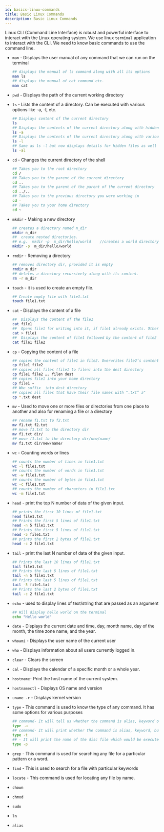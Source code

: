 ```yaml
---
id: basics-linux-commands
title: Basic Linux Commands
description: Basic Linux Commands
---
```


Linux CLI (Command Line Interface) is robust and powerful interface to interact with the Linux operating system. We use linux `terminal` application to interact with the CLI. We need to know basic commands to use the command line.


* `man` - Displays the user manual of any command that we can run on the terminal
    ```bash
    ## displays the manual of ls command along with all its options
    man ls 
    ## displays the manual of cat command etc.
    man cat
    ```
* `pwd` - Displays the path of the current working directory
* `ls` - Lists the content of a directory. Can be executed with various options like -a, -l, etc.
    ```bash
    ## Displays content of the current directory
    ls      
    ## Displays the contents of the current directory along with hidden files
    ls -a   
    ## Displays the contents of the current directory along with various other details such as the owner of this file, the read/write permissions of the file, the date and time stamp when the file was last updated, etc.
    ls -l   
    ## Same as ls -l but now displays details for hidden files as well
    ls -al  
    ```
* `cd` - Changes the current directory of the shell
    ```bash
    ## Takes you to the root directory 
    cd /      
    ## Takes you to the parent of the current directory
    cd ..     
    ## Takes you to the parent of the parent of the current directory
    cd ../..  
    ## Takes you to the previous directory you were working in
    cd -      
    ## Takes you to your home directory
    cd ~      
    ```
* `mkdir` - Making a new directory
    ```bash
    ## creates a directory named n_dir
    mkdir n_dir  
    ##  create nested directories.
    ## e.g.  mkdir -p  m_dir/hello/world    //creates a world directory inside a hello directory which itself is inside m_dir directory
    mkdir -p  m_dir/hello/world
    ```
* `rmdir` - Removing a directory
    ```bash
    ## removes directory dir, provided it is empty
    rmdir m_dir
    ## deletes a directory recursively along with its content.
    rm -r m_dir
    ```
* `touch` - it is used to create an empty file.
    ```bash
    ## Create empty file with file1.txt
    touch file1.txt
    ```
* `cat` - Displays the content of a file 
    ```bash
    ##  Displays the content of the file1
    cat file1       
    ##  Opens file1 for writing into it, if file1 already exists. Otherwise, creates file1 and opens it for writing into it. 
    cat > file1     
    ##  Displays the content of file1 followed by the content of file2
    cat file1 file2 
    ```
* `cp` - Copying the content of a file
    ```bash
    ## copies the content of file1 in file2. Overwrites file2’s content
    cp file1 file2
    ## copies all files (file1 to filen) into the dest directory
    cp file1 file2 …. filen dest
    ## copies file1 into your home directory
    cp file1 ~
    ## Whe suffix  into dest directory
    ## copies all files that have their file names with ".txt” a"
    cp *.txt dest
    ```
* `mv` - Used to move one or more files or directories from one place to another and also for renaming a file or a directory
    ```bash
    ## rename f1.txt to f2.txt 
    mv f1.txt f2.txt
    ## move f1.txt to the directory dir
    mv f1.txt dir/
    ## move f1.txt to the directory dir/new/name/
    mv f1.txt dir/new/name/
    ```
* `wc` - Counting words or lines
    ```bash
    ## counts the number of lines in file1.txt
    wc -l file1.txt
    ## counts the number of words in file1.txt
    wc -w file1.txt
    ## counts the number of bytes in file1.txt
    wc -c file1.txt
    ## counts the number of characters in file1.txt
    wc -m file1.txt
    ```
* `head` - print the top N number of data of the given input. 
    ```bash
    ## prints the first 10 lines of file1.txt
    head file1.txt
    ## Prints the first 5 lines of file1.txt
    head -n 5 file1.txt
    ## Prints the first 5 lines of file1.txt
    head -5 file1.txt
    ## prints the first 2 bytes of file1.txt
    head -c 2 file1.txt
    ```
* `tail` - print the last N number of data of the given input. 
    ```bash
    ## Prints the last 10 lines of file1.txt
    tail file1.txt
    ## Prints the last 5 lines of file1.txt
    tail -n 5 file1.txt
    ## Prints the last 5 lines of file1.txt
    tail -5 file1.txt
    ## Prints the last 2 bytes of file1.txt
    tail -c 2 file1.txt
    ```
* `echo` - used to display lines of text/string that are passed as an argument 
    ```bash
    ## Will display hello world on the terminal
    echo "Hello world"
    ```
* `date` -  Displays the current date and time, day, month name, day of the month, the time zone name, and the year.
* `whoami` - Displays the user name of the current user 
* `who` - Displays information about all users currently logged in. 
* `clear` - Clears the screen
* `cal` - Displays the calendar of a specific month or a whole year.
* `hostname`- Print the host name of the current system.
* `hostnamectl` - Displays OS name and version 
* `uname -r` - Displays kernel version
* `type` - This command is used to know the type of any command. It has some options for  various purposes
    ```bash
    ## command- It will tell us whether the command is alias, keyword or a function, and also tell the path of the executable file.
    type -a
    ## command- It will print whether the command is alias, keyword, builtin, function or a file
    type -t
    ## - It will print the name of the disc file which would be executed
    type -p
    ```

* `grep` - This command is used for searching any file for a particular pattern or a word.
* `find` - This is used to search for a file with particular keywords
* `locate` - This command is used for locating any  file by name.
* `chown`
* `chmod`
* `sudo`
* `ln`
* `alias`
